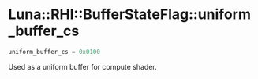 # Luna::RHI::BufferStateFlag::uniform_buffer_cs

```c++
uniform_buffer_cs = 0x0100
```

Used as a uniform buffer for compute shader. 

